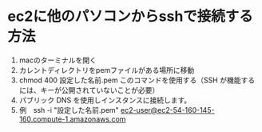 # ec2に他のパソコンからsshで接続する方法
1. macのターミナルを開く
2. カレントディレクトリをpemファイルがある場所に移動
3. chmod 400 設定した名前.pem このコマンドを使用する（SSH が機能するには、キーが公開されていないことが必要）
4. パブリック DNS を使用しインスタンスに接続します。
5. 例　ssh -i "設定した名前.pem" ec2-user@ec2-54-160-145-160.compute-1.amazonaws.com






